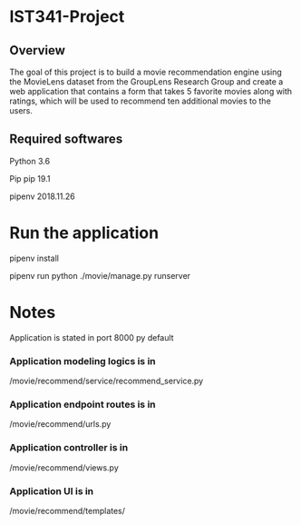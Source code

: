 # IST341-Project

## Overview
The goal of this project is to build a movie recommendation engine using the MovieLens dataset from the GroupLens Research Group and create a web application that contains a form that takes 5 favorite movies along with ratings, which will be used to recommend ten additional movies to the users. 

## Required softwares 
Python 3.6

Pip pip 19.1

pipenv 2018.11.26

# Run the application
pipenv install

pipenv run python ./movie/manage.py runserver

# Notes 
Application is stated in port 8000 py default

### Application modeling logics is in 

/movie/recommend/service/recommend_service.py

### Application endpoint routes is in 

/movie/recommend/urls.py

### Application controller is in 

/movie/recommend/views.py

### Application UI is in

/movie/recommend/templates/
